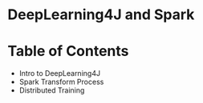 <!SLIDE center subsection>
# DeepLearning4J and Spark

<!SLIDE bullets incremental>
# Table of Contents

* Intro to DeepLearning4J
* Spark Transform Process
* Distributed Training



